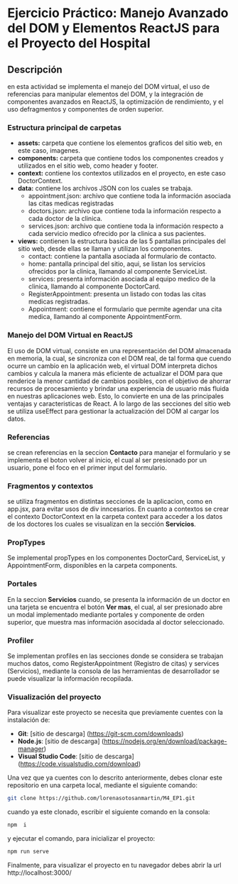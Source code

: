 # Ejercicio Práctico: Manejo Avanzado del DOM y Elementos ReactJS para el Proyecto del Hospital
## Descripción
en esta actividad se implementa el manejo del DOM virtual, el uso de referencias para manipular elementos del DOM, y la integración de componentes avanzados en ReactJS, la optimización de rendimiento, y el uso defragmentos y componentes de orden superior.


### Estructura principal de carpetas
- **assets:** carpeta que contiene los elementos graficos del sitio web, en este caso, imagenes.
- **components:** carpeta que contiene todos los componentes creados y utilizados en el sitio web, como header y footer.
- **context:** contiene los contextos utilizados en el proyecto, en este caso DoctorContext.
- **data:** contiene los archivos JSON con los cuales se trabaja.
  - appointment.json: archivo que contiene toda la información asociada las citas medicas registradas
  - doctors.json: archivo que contiene toda la información respecto a cada doctor de la clinica.
  - services.json: archivo que contiene toda la información respecto a cada servicio medico ofrecido por la clinica a sus pacientes.
- **views:** contienen la estructura basica de las 5 pantallas principales del sitio web, desde ellas se llaman y utilizan los componentes.
  - contact: contiene la pantalla asociada al formulario de contacto.
  - home: pantalla principal del sitio, aqui, se listan los servicios ofrecidos por la clinica, llamando al componente ServiceList.
  - services: presenta información asociada al equipo medico de la clinica, llamando al componente DoctorCard.
  - RegisterAppointment: presenta un listado con todas las citas medicas registradas.
  - Appointment: contiene el formulario que permite agendar una cita medica, llamando al componente AppointmentForm.

### Manejo del DOM Virtual en ReactJS
El uso de DOM virtual, consiste en una representación del DOM almacenada en memoria, la cual, se sincroniza con el DOM real, de tal forma que cuendo ocurre un cambio en la aplicación web, el virtual DOM interpreta dichos cambios y calcula la manera más eficiente de actualizar el DOM para que renderice la menor cantidad de cambios posibles, con el objetivo de ahorrar recursos de procesamiento y brindar una experiencia de usuario más fluida en nuestras aplicaciones web. Esto, lo convierte en una de las principales ventajas y caracteristicas de React.
A lo largo de las secciones del sitio web se utiliza useEffect para gestionar la actualización del DOM al cargar los datos.
### Referencias
se crean referencias en la seccion **Contacto** para manejar el formulario y se implementa el boton volver al inicio, el cual al ser presionado por un usuario, pone el foco en el primer input del formulario.
### Fragmentos y contextos
se utiliza fragmentos en distintas secciones de la aplicacion, como en app.jsx, para evitar usos de div inncesarios. En cuanto a contextos se crear el contexto DoctorContext en la carpeta context para acceder a los datos de los doctores los cuales se visualizan en la sección **Servicios**.
### PropTypes
Se implemental propTypes en los componentes DoctorCard, ServiceList, y AppointmentForm, disponibles en la carpeta components.
### Portales
En la seccion **Servicios** cuando, se presenta la información de un doctor en una tarjeta se encuentra el botón **Ver mas**, el cual, al ser presionado abre un modal implementado mediante portales y componente de orden superior, que muestra mas información asocidada al doctor seleccionado.
### Profiler
Se implementan profiles en las secciones donde se considera se trabajan muchos datos, como RegisterAppointment (Registro de citas) y services (Servicios),  mediante la consola de las herramientas de desarrollador se puede visualizar la información recopilada.

 ### Visualización del proyecto
Para visualizar este proyecto se necesita que previamente cuentes con la instalación de:
- **Git**: [sitio de descarga] (https://git-scm.com/downloads)
- **Node.js**: [sitio de descarga] (https://nodejs.org/en/download/package-manager)
- **Visual Studio Code**: [sitio de descarga] (https://code.visualstudio.com/download)
  
Una vez que ya cuentes con lo descrito anteriormente, debes clonar este repositorio en una carpeta local, mediante el siguiente comando:
```bash
git clone https://github.com/lorenasotosanmartin/M4_EP1.git
```
cuando ya este clonado, escribir el siguiente comando en la consola: 
```bash
npm  i
```
y ejecutar el comando, para inicializar el proyecto: 
```bash
npm run serve
```
Finalmente, para visualizar el proyecto en tu navegador debes abrir la url http://localhost:3000/ 
